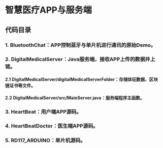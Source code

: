 # 智慧医疗APP与服务端

## 代码目录
### 1. BluetoothChat：APP控制蓝牙与单片机进行通讯的原始Demo。
### 2. DigitalMedicalServer：Java服务端，接收APP上传的数据并上链。
#### 2.1 DigitalMedicalServer/digitalMedicalServerFolder：存储体征数据、区块链证书等文件。
#### 2.2 DigitalMedicalServer/src/MainServer.java：服务端程序主函数。
### 3. HeartBeat：用户端APP源码。
### 4. HeartBeatDoctor：医生端APP源码。
### 5. RD117_ARDUINO：单片机源码。

